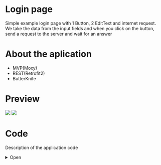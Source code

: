 # Login page
Simple example login page with 1 Button, 2 EditText and internet request. 
We take the data from the input fields and when you click on the button, send a request to the server and wait for an answer

# About the aplication
 - MVP(Moxy)
 - REST(Retrofit2)
 - ButterKnife

# Preview
![](http://media.giphy.com/media/5b9xDSw5DBiGBGwRak/giphy.gif) ![](http://media.giphy.com/media/4VXZfmSXGJAiC3wsZb/giphy.gif)

# Code
Description of the application code
<details><summary>Open</summary>
<p>

## Manifest
In the [`Manifest`](https://github.com/GssGuru/Login-Simple/blob/master/app/src/main/AndroidManifest.xml) add permission on the Internet and initialize MyApp.class. Read the comments in the code

## gradle
In the [`gradle`](https://github.com/GssGuru/Login-Simple/blob/master/app/build.gradle) add only dependencies on the Internet, ButterKnife , Moxy(MVP). Read the comments in the code

## Aplication code
[`Aplication code`](https://github.com/GssGuru/Login-Simple/tree/master/app/src/main/java/guru/gss/loginsimple) - is the code with the mechanics of the application.
Carefully read the code comments.

To make our code more flexible we apply the MVP architectural pattern. Divide application into parts:
- [`model`](https://github.com/GssGuru/Login-Simple/tree/master/app/src/main/java/guru/gss/loginsimple/model) - here we will work with the business logic of the application
- [`ui`](https://github.com/GssGuru/Login-Simple/tree/master/app/src/main/java/guru/gss/loginsimple/ui) - here we will work with the UI "View-Presenter"
- [`utils`](https://github.com/GssGuru/Login-Simple/tree/master/app/src/main/java/guru/gss/loginsimple/utils/network) - here we will store our utilities
- [`MyApp.class`](https://github.com/GssGuru/Login-Simple/blob/master/app/src/main/java/guru/gss/loginsimple/MyApp.java) - root class in the application. Used for various flexible solutions and getting the context and any place of application

Package [`model`](https://github.com/GssGuru/Login-Simple/tree/master/app/src/main/java/guru/gss/loginsimple/model). Divide package into parts:
- [`interactors`](https://github.com/GssGuru/Login-Simple/tree/master/app/src/main/java/guru/gss/loginsimple/model/interactors) - Here we will work with entities.
- [`repositories`](https://github.com/GssGuru/Login-Simple/tree/master/app/src/main/java/guru/gss/loginsimple/model/repositories) - here we work only with data. We take and place them in the database, internal storage or work with Internet requests

Package [`ui`](https://github.com/GssGuru/Login-Simple/tree/master/app/src/main/java/guru/gss/loginsimple/ui). Divide package into parts:
- [`login`](https://github.com/GssGuru/Login-Simple/tree/master/app/src/main/java/guru/gss/loginsimple/ui/login) - This package is called in accordance with the activation and in it are all the components necessary for the operation of this activit
- [`utils`](https://github.com/GssGuru/Login-Simple/tree/master/app/src/main/java/guru/gss/loginsimple/ui/utils) - our utilities that only work with UI elements
- [`BaseActivity.java`](https://github.com/GssGuru/Login-Simple/blob/master/app/src/main/java/guru/gss/loginsimple/ui/BaseActivity.java) - Activity from which we extends all our Activity. It is good to keep the methods involved in different Activity

Package [`login`](https://github.com/GssGuru/Login-Simple/tree/master/app/src/main/java/guru/gss/loginsimple/ui/login). Divide package into parts:
- [`LoginActivity.java`](https://github.com/GssGuru/Login-Simple/blob/master/app/src/main/java/guru/gss/loginsimple/ui/login/LoginActivity.java) - page with 1 Button, 2 EditText, progress and internet request.
- [`LoginActivityPresenter.java`](https://github.com/GssGuru/Login-Simple/blob/master/app/src/main/java/guru/gss/loginsimple/ui/login/LoginActivityPresenter.java) - Element of the architectural pattern MVP. Binds business logic and view
- [`LoginActivityView.java`](https://github.com/GssGuru/Login-Simple/blob/master/app/src/main/java/guru/gss/loginsimple/ui/login/LoginActivityView.java) - Element of the architectural pattern MVP. Binds Presenter and UI

## Resources code
[`Res`](https://github.com/GssGuru/Login-Simple/tree/master/app/src/main/res) Change only Application Name

</p>
</details>
